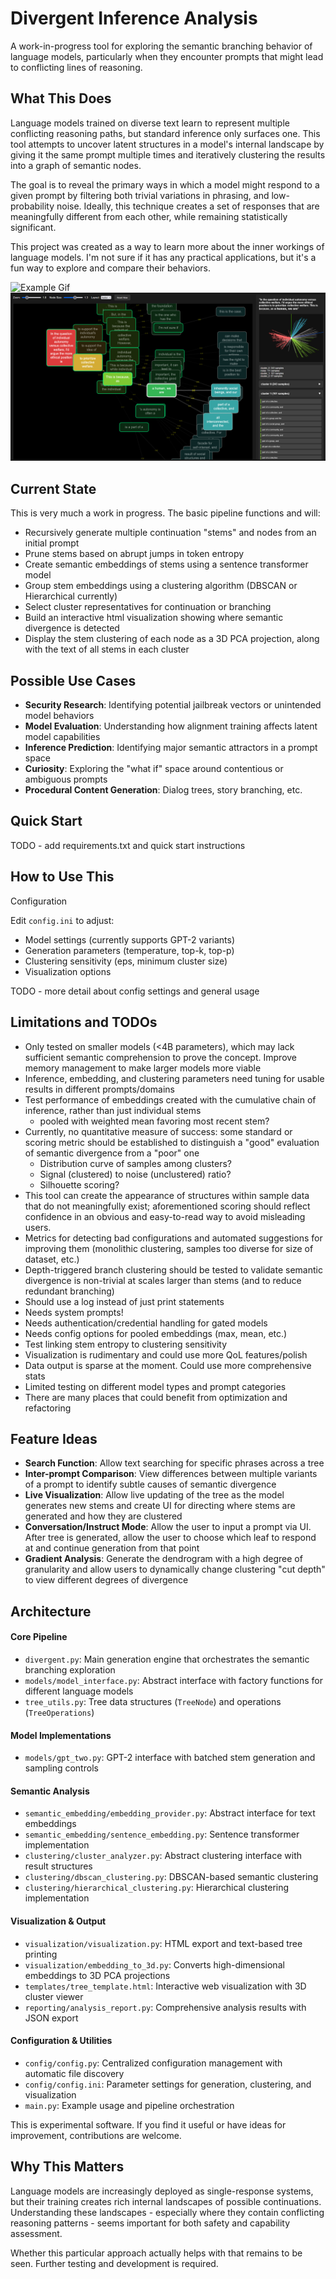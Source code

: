 # Divergent Inference Analysis

A work-in-progress tool for exploring the semantic branching behavior of language models, particularly when they encounter prompts that might lead to conflicting lines of reasoning.

## What This Does

Language models trained on diverse text learn to represent multiple conflicting reasoning paths, but standard inference only surfaces one. This tool attempts to uncover latent structures in a model's internal landscape by giving it the same prompt multiple times and iteratively clustering the results into a graph of semantic nodes.

The goal is to reveal the primary ways in which a model might respond to a given prompt by filtering both trivial variations in phrasing, and low-probability noise. Ideally, this technique creates a set of responses that are meaningfully different from each other, while remaining statistically significant.

This project was created as a way to learn more about the inner workings of language models. I'm not sure if it has any practical applications, but it's a fun way to explore and compare their behaviors.

![Example Gif](images/example_gif_01.gif)
![Example Image](images/example_img_03.png)
## Current State

This is very much a work in progress. The basic pipeline functions and will:

- Recursively generate multiple continuation "stems" and nodes from an initial prompt
- Prune stems based on abrupt jumps in token entropy
- Create semantic embeddings of stems using a sentence transformer model
- Group stem embeddings using a clustering algorithm (DBSCAN or Hierarchical currently)
- Select cluster representatives for continuation or branching
- Build an interactive html visualization showing where semantic divergence is detected
- Display the stem clustering of each node as a 3D PCA projection, along with the text of
  all stems in each cluster

## Possible Use Cases

- **Security Research**: Identifying potential jailbreak vectors or unintended model
  behaviors
- **Model Evaluation**: Understanding how alignment training affects latent model
  capabilities
- **Inference Prediction**: Identifying major semantic attractors in a prompt space
- **Curiosity**: Exploring the "what if" space around contentious or ambiguous prompts
- **Procedural Content Generation**: Dialog trees, story branching, etc.

## Quick Start

TODO - add requirements.txt and quick start instructions

## How to Use This

Configuration

Edit `config.ini` to adjust:

- Model settings (currently supports GPT-2 variants)
- Generation parameters (temperature, top-k, top-p)
- Clustering sensitivity (eps, minimum cluster size)
- Visualization options

TODO - more detail about config settings and general usage

## Limitations and TODOs

- Only tested on smaller models (<4B parameters), which may lack sufficient semantic comprehension to prove the concept. Improve memory management to make larger models more viable
- Inference, embedding, and clustering parameters need tuning for usable results in different prompts/domains
- Test performance of embeddings created with the cumulative chain of inference, rather than just individual stems
  - pooled with weighted mean favoring most recent stem?
- Currently, no quantitative measure of success: some standard or scoring metric should be established to distinguish a "good" evaluation of semantic divergence from a "poor" one
  - Distribution curve of samples among clusters?
  - Signal (clustered) to noise (unclustered) ratio?
  - Silhouette scoring?
- This tool can create the appearance of structures within sample data that do not meaningfully exist; aforementioned scoring should reflect confidence in an obvious and easy-to-read way to avoid misleading users.
- Metrics for detecting bad configurations and automated suggestions for improving them (monolithic clustering, samples too diverse for size of dataset, etc.)
- Depth-triggered branch clustering should be tested to validate semantic divergence is non-trivial at scales larger than stems (and to reduce redundant branching)
- Should use a log instead of just print statements
- Needs system prompts!
- Needs authentication/credential handling for gated models
- Needs config options for pooled embeddings (max, mean, etc.)
- Test linking stem entropy to clustering sensitivity
- Visualization is rudimentary and could use more QoL features/polish
- Data output is sparse at the moment. Could use more comprehensive stats
- Limited testing on different model types and prompt categories
- There are many places that could benefit from optimization and refactoring


## Feature Ideas
- **Search Function**: Allow text searching for specific phrases across a tree
- **Inter-prompt Comparison**: View differences between multiple variants of a prompt to identify subtle causes of semantic divergence
- **Live Visualization**: Allow live updating of the tree as the model generates new stems and create UI for directing where stems are generated and how they are clustered
- **Conversation/Instruct Mode**: Allow the user to input a prompt via UI. After tree is generated, allow the user to choose which leaf to respond at and continue generation from that point
- **Gradient Analysis**: Generate the dendrogram with a high degree of granularity and allow users to dynamically change clustering "cut depth" to view different degrees of divergence

## Architecture

#### Core Pipeline

- `divergent.py`: Main generation engine that orchestrates the semantic branching exploration
- `models/model_interface.py`: Abstract interface with factory functions for different language models
- `tree_utils.py`: Tree data structures (`TreeNode`) and operations (`TreeOperations`)

#### Model Implementations

- `models/gpt_two.py`: GPT-2 interface with batched stem generation and sampling controls

#### Semantic Analysis

- `semantic_embedding/embedding_provider.py`: Abstract interface for text embeddings
- `semantic_embedding/sentence_embedding.py`: Sentence transformer implementation
- `clustering/cluster_analyzer.py`: Abstract clustering interface with result structures
- `clustering/dbscan_clustering.py`: DBSCAN-based semantic clustering
- `clustering/hierarchical_clustering.py`: Hierarchical clustering implementation

#### Visualization & Output

- `visualization/visualization.py`: HTML export and text-based tree printing
- `visualization/embedding_to_3d.py`: Converts high-dimensional embeddings to 3D PCA projections
- `templates/tree_template.html`: Interactive web visualization with 3D cluster viewer
- `reporting/analysis_report.py`: Comprehensive analysis results with JSON export

#### Configuration & Utilities

- `config/config.py`: Centralized configuration management with automatic file discovery
- `config/config.ini`: Parameter settings for generation, clustering, and visualization
- `main.py`: Example usage and pipeline orchestration

This is experimental software. If you find it useful or have ideas for improvement, contributions are welcome.

## Why This Matters

Language models are increasingly deployed as single-response systems, but their training creates rich internal landscapes of possible continuations. Understanding these landscapes - especially where they contain conflicting reasoning patterns - seems important for both safety and capability assessment.

Whether this particular approach actually helps with that remains to be seen. Further testing and development is required.

